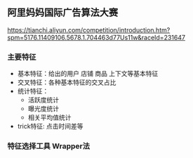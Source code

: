 
## 阿里妈妈国际广告算法大赛

https://tianchi.aliyun.com/competition/introduction.htm?spm=5176.11409106.5678.1.704463d77Us11w&raceId=231647


### 主要特征

- 基本特征：给出的用户 店铺 商品 上下文等基本特征
- 交叉特征：各种基本特征的交叉占比
- 统计特征：
    - 活跃度统计
    - 曝光度统计
    - 相关平均值统计
- trick特征: 点击时间差等


### 特征选择工具 Wrapper法